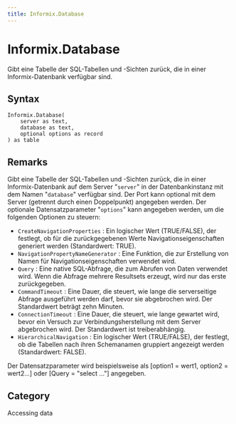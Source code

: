 ```yaml
---
title: Informix.Database
---
```


# Informix.Database


Gibt eine Tabelle der SQL-Tabellen und -Sichten zurück, die in einer Informix-Datenbank verfügbar sind.


## Syntax

```powerquery
Informix.Database(
    server as text,
    database as text,
    optional options as record
) as table
```


## Remarks

Gibt eine Tabelle der SQL-Tabellen und -Sichten zurück, die in einer Informix-Datenbank auf dem Server "<code>server</code>" in der Datenbankinstanz mit dem Namen "<code>database</code>" verfügbar sind. Der Port kann optional mit dem Server (getrennt durch einen Doppelpunkt) angegeben werden. Der optionale Datensatzparameter "<code>options</code>" kann angegeben werden, um die folgenden Optionen zu steuern:    <ul><li><code>CreateNavigationProperties</code> : Ein logischer Wert (TRUE/FALSE), der festlegt, ob f&#252;r die zur&#252;ckgegebenen Werte Navigationseigenschaften generiert werden (Standardwert: TRUE).</li><li><code>NavigationPropertyNameGenerator</code> : Eine Funktion, die zur Erstellung von Namen f&#252;r Navigationseigenschaften verwendet wird.</li><li><code>Query</code> : Eine native SQL-Abfrage, die zum Abrufen von Daten verwendet wird. Wenn die Abfrage mehrere Resultsets erzeugt, wird nur das erste zur&#252;ckgegeben.</li><li><code>CommandTimeout</code> : Eine Dauer, die steuert, wie lange die serverseitige Abfrage ausgef&#252;hrt werden darf, bevor sie abgebrochen wird. Der Standardwert betr&#228;gt zehn Minuten.</li><li><code>ConnectionTimeout</code> : Eine Dauer, die steuert, wie lange gewartet wird, bevor ein Versuch zur Verbindungsherstellung mit dem Server abgebrochen wird. Der Standardwert ist treiberabh&#228;ngig.</li><li><code>HierarchicalNavigation</code> : Ein logischer Wert (TRUE/FALSE), der festlegt, ob die Tabellen nach ihren Schemanamen gruppiert angezeigt werden (Standardwert: FALSE).</li></ul>    Der Datensatzparameter wird beispielsweise als [option1 = wert1, option2 = wert2...] oder [Query = "select ..."] angegeben.    



## Category
Accessing data
